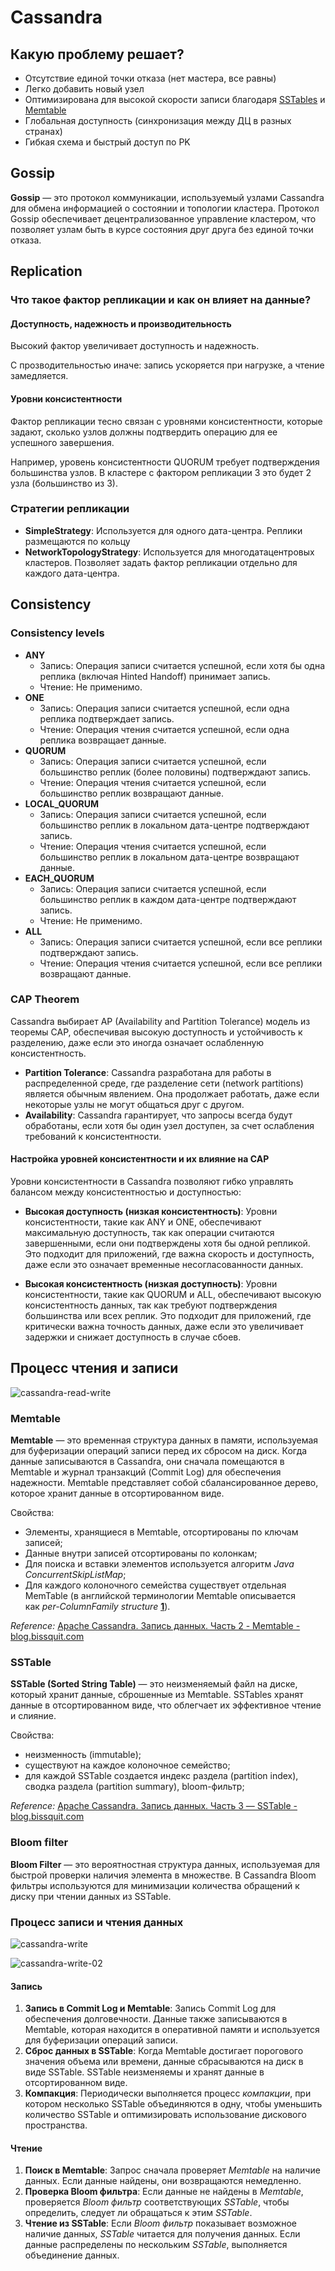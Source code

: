 # Cassandra

## Какую проблему решает?

- Отсутствие единой точки отказа (нет мастера, все равны)
- Легко добавить новый узел
- Оптимизирована для высокой скорости записи благодаря [SSTables](#SSTable)  и [Memtable](#Memtable)
- Глобальная доступность (синхронизация между ДЦ в разных странах)
- Гибкая схема и быстрый доступ по PK

## Gossip

**Gossip** — это протокол коммуникации, используемый узлами Cassandra для обмена информацией о состоянии и топологии кластера. Протокол Gossip обеспечивает децентрализованное управление кластером, что позволяет узлам быть в курсе состояния друг друга без единой точки отказа.

## Replication

### Что такое фактор репликации и как он влияет на данные?

#### Доступность, надежность и производительность

Высокий фактор увеличивает доступность и надежность.

С прозводительностью иначе: запись ускоряется при нагрузке, а чтение замедляется.

#### Уровни консистентности

Фактор репликации тесно связан с уровнями консистентности, которые задают, сколько узлов должны подтвердить операцию для ее успешного завершения.

Например, уровень консистентности QUORUM требует подтверждения большинства узлов. В кластере с фактором репликации 3 это будет 2 узла (большинство из 3).

### Стратегии репликации

- **SimpleStrategy**: Используется для одного дата-центра. Реплики размещаются по кольцу
- **NetworkTopologyStrategy**: Используется для многодатацентровых кластеров. Позволяет задать фактор репликации отдельно для каждого дата-центра.

## Consistency

### Consistency levels

- **ANY**
	- Запись: Операция записи считается успешной, если хотя бы одна реплика (включая Hinted Handoff) принимает запись.
	- Чтение: Не применимо.
- **ONE**
	- Запись: Операция записи считается успешной, если одна реплика подтверждает запись.
	- Чтение: Операция чтения считается успешной, если одна реплика возвращает данные.
- **QUORUM**
	- Запись: Операция записи считается успешной, если большинство реплик (более половины) подтверждают запись.
	- Чтение: Операция чтения считается успешной, если большинство реплик возвращают данные.
- **LOCAL_QUORUM**
	- Запись: Операция записи считается успешной, если большинство реплик в локальном дата-центре подтверждают запись.
	- Чтение: Операция чтения считается успешной, если большинство реплик в локальном дата-центре возвращают данные.
- **EACH_QUORUM**
	- Запись: Операция записи считается успешной, если большинство реплик в каждом дата-центре подтверждают запись.
	- Чтение: Не применимо.
- **ALL**
	- Запись: Операция записи считается успешной, если все реплики подтверждают запись.
	- Чтение: Операция чтения считается успешной, если все реплики возвращают данные.


### CAP Theorem

Cassandra выбирает AP (Availability and Partition Tolerance) модель из теоремы CAP, обеспечивая высокую доступность и устойчивость к разделению, даже если это иногда означает ослабленную консистентность.

- **Partition Tolerance**: Cassandra разработана для работы в распределенной среде, где разделение сети (network partitions) является обычным явлением. Она продолжает работать, даже если некоторые узлы не могут общаться друг с другом.
- **Availability**: Cassandra гарантирует, что запросы всегда будут обработаны, если хотя бы один узел доступен, за счет ослабления требований к консистентности.

#### Настройка уровней консистентности и их влияние на CAP

Уровни консистентности в Cassandra позволяют гибко управлять балансом между консистентностью и доступностью:

- **Высокая доступность (низкая консистентность)**: Уровни консистентности, такие как ANY и ONE, обеспечивают максимальную доступность, так как операции считаются завершенными, если они подтверждены хотя бы одной репликой. Это подходит для приложений, где важна скорость и доступность, даже если это означает временные несогласованности данных.

- **Высокая консистентность (низкая доступность)**: Уровни консистентности, такие как QUORUM и ALL, обеспечивают высокую консистентность данных, так как требуют подтверждения большинства или всех реплик. Это подходит для приложений, где критически важна точность данных, даже если это увеличивает задержки и снижает доступность в случае сбоев.

## Процесс чтения и записи

![cassandra-read-write](cassandra-read-write.png)

### Memtable

**Memtable** — это временная структура данных в памяти, используемая для буферизации операций записи перед их сбросом на диск. Когда данные записываются в Cassandra, они сначала помещаются в Memtable и журнал транзакций (Commit Log) для обеспечения надежности. Memtable представляет собой сбалансированное дерево, которое хранит данные в отсортированном виде.

Свойства:

- Элементы, хранящиеся в Memtable, отсортированы по ключам записей;
- Данные внутри записей отсортированы по колонкам;
- Для поиска и вставки элементов используется алгоритм _Java ConcurrentSkipListMap_;
- Для каждого колоночного семейства существует отдельная MemTable (в английской терминологии Memtable описывается как _per-ColumnFamily structure_ **[1](https://blog.bissquit.com/dbms/apache-cassandra-zapis-dannyh-chast-2-memtable/#note-863-1 "MemtableSSTable")**).

*Reference:* [Apache Cassandra. Запись данных. Часть 2 - Memtable - blog.bissquit.com](https://blog.bissquit.com/dbms/apache-cassandra-zapis-dannyh-chast-2-memtable/)

### SSTable

**SSTable (Sorted String Table)** — это неизменяемый файл на диске, который хранит данные, сброшенные из Memtable. SSTables хранят данные в отсортированном виде, что облегчает их эффективное чтение и слияние.

Свойства:

- неизменность (immutable);
- существуют на каждое колоночное семейство;
- для каждой SSTable создается индекс раздела (partition index), сводка раздела (partition summary), bloom-фильтр;

*Reference:* [Apache Cassandra. Запись данных. Часть 3 — SSTable - blog.bissquit.com](https://blog.bissquit.com/dbms/apache-cassandra-zapis-dannyh-chast-3-sstable/)

### Bloom filter

**Bloom Filter** — это вероятностная структура данных, используемая для быстрой проверки наличия элемента в множестве. В Cassandra Bloom фильтры используются для минимизации количества обращений к диску при чтении данных из SSTable.

### Процесс записи и чтения данных

![cassandra-write](cassandra-write.png)

![cassandra-write-02](cassandra-write-02.png)

#### Запись

1. **Запись в Commit Log и Memtable**: Запись Commit Log для обеспечения долговечности. Данные также записываются в Memtable, которая находится в оперативной памяти и используется для буферизации операций записи.
2. **Сброс данных в SSTable**: Когда Memtable достигает порогового значения объема или времени, данные сбрасываются на диск в виде SSTable. SSTable неизменяемы и хранят данные в отсортированном виде.
3. **Компакция**: Периодически выполняется процесс *компакции*, при котором несколько SSTable объединяются в одну, чтобы уменьшить количество SSTable и оптимизировать использование дискового пространства.

#### Чтение

1. **Поиск в Memtable**: Запрос сначала проверяет *Memtable* на наличие данных. Если данные найдены, они возвращаются немедленно.
2. **Проверка Bloom фильтра**: Если данные не найдены в *Memtable*, проверяется *Bloom* *фильтр* соответствующих *SSTable*, чтобы определить, следует ли обращаться к этим *SSTable*.
3. **Чтение из SSTable**: Если *Bloom фильтр* показывает возможное наличие данных, *SSTable* читается для получения данных. Если данные распределены по нескольким *SSTable*, выполняется объединение данных.